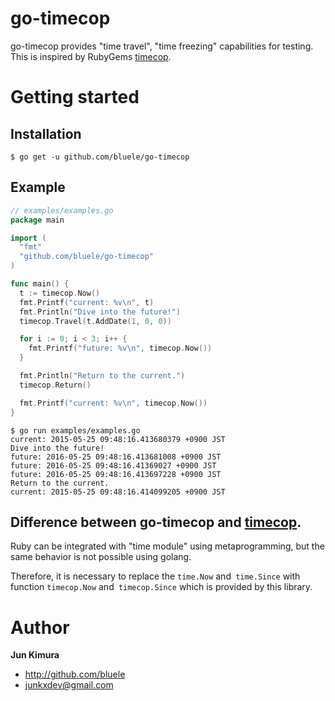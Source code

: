 # go-timecop

go-timecop provides "time travel", "time freezing" capabilities for testing.
This is inspired by RubyGems [timecop](https://github.com/travisjeffery/timecop).

# Getting started

## Installation

```
$ go get -u github.com/bluele/go-timecop
```

## Example

```go
// examples/examples.go
package main

import (
  "fmt"
  "github.com/bluele/go-timecop"
)

func main() {
  t := timecop.Now()
  fmt.Printf("current: %v\n", t)
  fmt.Println("Dive into the future!")
  timecop.Travel(t.AddDate(1, 0, 0))

  for i := 0; i < 3; i++ {
    fmt.Printf("future: %v\n", timecop.Now())
  }

  fmt.Println("Return to the current.")
  timecop.Return()

  fmt.Printf("current: %v\n", timecop.Now())
}
```

```
$ go run examples/examples.go
current: 2015-05-25 09:48:16.413680379 +0900 JST
Dive into the future!
future: 2016-05-25 09:48:16.413681008 +0900 JST
future: 2016-05-25 09:48:16.41369027 +0900 JST
future: 2016-05-25 09:48:16.413697228 +0900 JST
Return to the current.
current: 2015-05-25 09:48:16.414099205 +0900 JST
```

## Difference between go-timecop and [timecop](https://github.com/travisjeffery/timecop).

Ruby can be integrated with "time module" using metaprogramming, but the same behavior is not possible using golang.

Therefore, it is necessary to replace the `time.Now` and` time.Since` with function `timecop.Now` and` timecop.Since` which is provided by this library.

# Author

**Jun Kimura**

* <http://github.com/bluele>
* <junkxdev@gmail.com>
